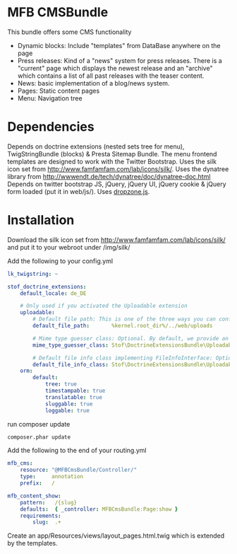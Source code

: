 # MFB CMSBundle

This bundle offers some CMS functionality

 - Dynamic blocks: Include "templates" from DataBase anywhere on the page
 - Press releases: Kind of a "news" system for press releases. There is a "current" page which displays the newest release and an "archive" which contains a list of all past releases with the teaser content.
 - News: basic implementation of a blog/news system.
 - Pages: Static content pages
 - Menu: Navigation tree

# Dependencies

Depends on doctrine extensions (nested sets tree for menu), TwigStringBundle (blocks) & Presta Sitemap Bundle.
The menu frontend templates are designed to work with the Twitter Bootstrap.
Uses the silk icon set from http://www.famfamfam.com/lab/icons/silk/.
Uses the dynatree library from http://wwwendt.de/tech/dynatree/doc/dynatree-doc.html
Depends on twitter bootstrap JS, jQuery, jQuery UI, jQuery cookie & jQuery form loaded (put it in web/js/).
Uses [dropzone.js](http://www.dropzonejs.com/).

# Installation

Download the silk icon set from http://www.famfamfam.com/lab/icons/silk/ and put it to your webroot under /img/silk/

 Add the following to your config.yml

```yaml
lk_twigstring: ~

stof_doctrine_extensions:
    default_locale: de_DE

    # Only used if you activated the Uploadable extension
    uploadable:
        # Default file path: This is one of the three ways you can configure the path for the Uploadable extension
        default_file_path:       %kernel.root_dir%/../web/uploads

        # Mime type guesser class: Optional. By default, we provide an adapter for the one present in the HttpFoundation component of Symfony
        mime_type_guesser_class: Stof\DoctrineExtensionsBundle\Uploadable\MimeTypeGuesserAdapter

        # Default file info class implementing FileInfoInterface: Optional. By default we provide a class which is prepared to receive an UploadedFile instance.
        default_file_info_class: Stof\DoctrineExtensionsBundle\Uploadable\UploadedFileInfo
    orm:
        default:
            tree: true
            timestampable: true
            translatable: true
            sluggable: true
            loggable: true
```

run composer update

```sh
composer.phar update
```

 Add the following to the end of your routing.yml

```yaml
mfb_cms:
    resource: "@MFBCmsBundle/Controller/"
    type:     annotation
    prefix:   /

mfb_content_show:
    pattern:   /{slug}
    defaults:  { _controller: MFBCmsBundle:Page:show }
    requirements:
        slug:  .+
```

Create an app/Resources/views/layout_pages.html.twig which is extended by the templates.